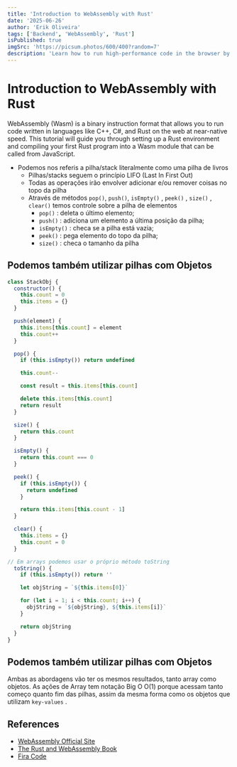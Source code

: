 ```yaml
---
title: 'Introduction to WebAssembly with Rust'
date: '2025-06-26'
author: 'Erik Oliveira'
tags: ['Backend', 'WebAssembly', 'Rust']
isPublished: true
imgSrc: 'https://picsum.photos/600/400?random=7'
description: 'Learn how to run high-performance code in the browser by compiling Rust to WebAssembly (Wasm).'
---
```


# Introduction to WebAssembly with Rust

WebAssembly (Wasm) is a binary instruction format that allows you to run code written in languages like C++, C#, and Rust on the web at near-native speed. This tutorial will guide you through setting up a Rust environment and compiling your first Rust program into a Wasm module that can be called from JavaScript.

- Podemos nos referis a pilha/stack literalmente como uma pilha de livros
  - Pilhas/stacks seguem o princípio LIFO (Last In First Out)
  - Todas as operações irão envolver adicionar e/ou remover coisas no topo da pilha
  - Através de métodos `pop()`, `push()`, `isEmpty()` , `peek()` , `size()` , `clear()` temos controle sobre a pilha de elementos
    - `pop()` : deleta o último elemento;
    - `push()` : adiciona um elemento a última posição da pilha;
    - `isEmpty()` : checa se a pilha está vazia;
    - `peek()` :  pega elemento do topo da pilha;
    - `size()` : checa o tamanho da pilha

## Podemos também utilizar pilhas com Objetos

```js
class StackObj {
  constructor() {
    this.count = 0
    this.items = {}
  }

  push(element) {
    this.items[this.count] = element
    this.count++
  }

  pop() {
    if (this.isEmpty()) return undefined

    this.count--

    const result = this.items[this.count]

    delete this.items[this.count]
    return result
  }

  size() {
    return this.count
  }

  isEmpty() {
    return this.count === 0
  }

  peek() {
    if (this.isEmpty()) {
      return undefined
    }

    return this.items[this.count - 1]
  }

  clear() {
    this.items = {}
    this.count = 0
  }

// Em arrays podemos usar o próprio método toString
  toString() {
    if (this.isEmpty()) return ''

    let objString = `${this.items[0]}`

    for (let i = 1; i < this.count; i++) {
      objString = `${objString}, ${this.items[i]}`
    }

    return objString
  }
}
```

## Podemos também utilizar pilhas com Objetos

Ambas as abordagens vão ter os mesmos resultados, tanto array como objetos.
As ações de Array tem notação Big O O(1) porque acessam tanto começo quanto fim das pilhas, assim da mesma forma como os objetos que utilizam `key-values` .

## References

- [WebAssembly Official Site](https://webassembly.org/)
- [The Rust and WebAssembly Book](https://rustwasm.github.io/docs/book/)
- [Fira Code](https://fonts.google.com/specimen/Fira+Code)
